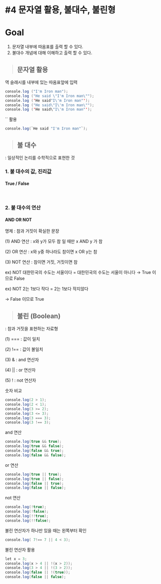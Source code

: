 # #4 문자열 활용, 불대수, 불린형
#  Goal 
 1. 문자열 내부에 따옴표를 출력 할 수 있다.
 2. 불대수 개념에 대해 이해하고 출력 할 수 있다.
 
> ## 문자열 활용

역 슬래시를 내부에 있는 따옴표앞에 입력
```java
console.log ("I'm Iron man");
console.log ("He said \"I'm Iron man\"");
console.log ('He said"I\'m Iron man"');
console.log ("He said\"I\'m Iron man\"");
console.log ('He said\"I\'m Iron man"');
```
`` 활용
```java
console.log(`He said "I'm Iron man"`);
```

> ## 불 대수

: 일상적인 논리를 수학적으로 표현한 것


### 1. 불 대수의 값, 진리값

####  True / False

​

### 2. 불 대수의 연산

####  AND OR NOT


명제 : 참과 거짓이 확실한 문장


(1) AND 연산 : x와 y가 모두 참 일 때만 x AND y 가 참

(2) OR 연산 : x와 y중 하나라도 참이면 x OR y는 참

(3) NOT 연산 : 참이면 거짓, 거짓이면 참
<br>

ex) NOT 대한민국의 수도는 서울이다 = 대한민국의 수도는 서울이 아니다
→ True 이므로 False

ex) NOT 2는 1보다 작다 = 2는 1보다 작지않다

→ False 이므로 True

> ## 불린 (Boolean)

: 참과 거짓을 표현하는 자료형

(1) === : 값이 일치

(2) !== : 값이 불일치

(3) & : and 연산자

(4) || : or 연산자

(5) ! : not 연산자


숫자 비교
```java
console.log(2 > 1);
console.log(2 < 1); 
console.log(3 >= 2); 
console.log(3 <= 3); 
console.log(3 === 3); 
console.log(3 !== 3);
```
and 연산
```java
console.log(true && true); 
console.log(true && false); 
console.log(false && true); 
console.log(false && false);
```
or 연산
```java
console.log(true || true); 
console.log(true || false); 
console.log(false || true); 
console.log(false || false);
```
not 연산
```java
console.log(!true); 
console.log(!false); 
console.log(!!true); 
console.log(!!false);
```

불린 연산자가 하나만 있을 때는 왼쪽부터 확인
```java
console.log( 7!== 7 || 4 < 3);
```

불린 연산자 활용
```java
let x = 3; 
console.log(x > 4 || !(x > 2)); 
console.log(3 > 4 || !(3 > 2)); 
console.log(false || !(true)); 
console.log(false || false);
